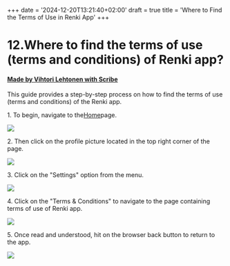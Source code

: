 +++
date = '2024-12-20T13:21:40+02:00'
draft = true
title = 'Where to Find the Terms of Use in Renki App'
+++

# 12.Where to find the terms of use (terms and conditions) of Renki app?
#### [Made by Vihtori Lehtonen with Scribe](https://scribehow.com/shared/12Where_to_find_the_terms_of_use_terms_and_conditions_of_Renki_app__BAIdjAdERp-8nXaI_iLJ5A)
This guide provides a step-by-step process on how to find the terms of use (terms and conditions) of the Renki app.

1\. To begin, navigate to the[Home](https://demo.eu.renki.app/)page.

![](https://ajeuwbhvhr.cloudimg.io/colony-recorder.s3.amazonaws.com/files/2024-04-17/d8e43c08-71a6-4cd4-8760-e66dddd44419/ascreenshot.jpeg?tl_px=0,68&br_px=859,549&force_format=jpeg&q=100&width=860&wat_scale=76&wat=1&wat_opacity=0.7&wat_gravity=northwest&wat_url=https://colony-recorder.s3.us-west-1.amazonaws.com/images/watermarks/FB923C_standard.png&wat_pad=71,212)


2\. Then click on the profile picture located in the top right corner of the page.

![](https://ajeuwbhvhr.cloudimg.io/colony-recorder.s3.amazonaws.com/files/2024-04-17/02083d28-f235-47c9-9ae5-870f5dbc5893/ascreenshot.jpeg?tl_px=1060,0&br_px=1920,480&force_format=jpeg&q=100&width=860&wat_scale=76&wat=1&wat_opacity=0.7&wat_gravity=northwest&wat_url=https://colony-recorder.s3.us-west-1.amazonaws.com/images/watermarks/FB923C_standard.png&wat_pad=762,21)


3\. Click on the "Settings" option from the menu.

![](https://ajeuwbhvhr.cloudimg.io/colony-recorder.s3.amazonaws.com/files/2024-04-17/07a6825b-b627-479f-8cec-8e5f3b3e65b7/ascreenshot.jpeg?tl_px=1060,0&br_px=1920,480&force_format=jpeg&q=100&width=860&wat_scale=76&wat=1&wat_opacity=0.7&wat_gravity=northwest&wat_url=https://colony-recorder.s3.us-west-1.amazonaws.com/images/watermarks/FB923C_standard.png&wat_pad=752,169)


4\. Click on the "Terms & Conditions" to navigate to the page containing terms of use of Renki app.

![](https://ajeuwbhvhr.cloudimg.io/colony-recorder.s3.amazonaws.com/files/2024-04-17/fdace0e6-5698-422e-a5f3-0fda4890b48d/ascreenshot.jpeg?tl_px=1060,125&br_px=1920,606&force_format=jpeg&q=100&width=860&wat_scale=76&wat=1&wat_opacity=0.7&wat_gravity=northwest&wat_url=https://colony-recorder.s3.us-west-1.amazonaws.com/images/watermarks/FB923C_standard.png&wat_pad=700,212)


5\. Once read and understood, hit on the browser back button to return to the app.

![](https://ajeuwbhvhr.cloudimg.io/colony-recorder.s3.amazonaws.com/files/2024-05-08/c2e56e5e-8d6b-46ff-9280-eb3ba5342509/screenshot.jpeg?tl_px=420,0&br_px=2140,917&force_format=jpeg&q=100&width=1120.0)